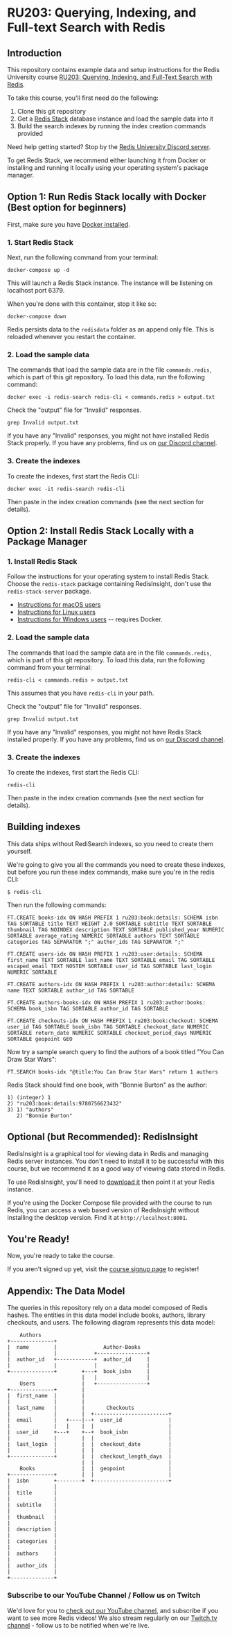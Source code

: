 # RU203: Querying, Indexing, and Full-text Search with Redis

## Introduction

This repository contains example data and setup instructions for the Redis University course [RU203: Querying, Indexing, and Full-Text Search with Redis](https://university.redis.com/courses/ru203/).

To take this course, you'll first need do the following:

1. Clone this git repository
1. Get a [Redis Stack](https://redis.io/docs/stack/about/) database instance and load the sample data into it
1. Build the search indexes by running the index creation commands provided

Need help getting started? Stop by the [Redis University Discord server](https://discord.gg/wYQJsk5c4A).

To get Redis Stack, we recommend either launching it from Docker or installing and running it locally using your operating system's package manager.

## Option 1: Run Redis Stack locally with Docker (Best option for beginners)

First, make sure you have [Docker installed](https://docs.docker.com/get-docker/).

### 1. Start Redis Stack

Next, run the following command from your terminal:

```
docker-compose up -d
```

This will launch a Redis Stack instance. The instance will be listening on localhost port 6379.

When you're done with this container, stop it like so:

```
docker-compose down
```

Redis persists data to the `redisdata` folder as an append only file.  This is reloaded whenever you restart the container.

### 2. Load the sample data

The commands that load the sample data are in the file `commands.redis`, which is part of this git repository. To load this data, run the following command:

```
docker exec -i redis-search redis-cli < commands.redis > output.txt
```

Check the "output" file for "Invalid" responses.

```
grep Invalid output.txt
```

If you have any "Invalid" responses, you might not have installed Redis Stack properly. If you have
any problems, find us on [our Discord channel](https://discord.gg/SwGxdhrmmB).

### 3. Create the indexes

To create the indexes, first start the Redis CLI:

```
docker exec -it redis-search redis-cli
```

Then paste in the index creation commands (see the next section for details).

## Option 2: Install Redis Stack Locally with a Package Manager

### 1. Install Redis Stack

Follow the instructions for your operating system to install Redis Stack.  Choose the `redis-stack` package containing RedisInsight, don't use the `redis-stack-server` package.

* [Instructions for macOS users](https://redis.io/docs/stack/get-started/install/mac-os/)
* [Instructions for Linux users](https://redis.io/docs/stack/get-started/install/linux/)
* [Instructions for Windows users](https://redis.io/docs/stack/get-started/install/windows/) -- requires Docker.

### 2. Load the sample data

The commands that load the sample data are in the file `commands.redis`, which is part of this git repository. To load this data, run the following command from your terminal:

```
redis-cli < commands.redis > output.txt
```

This assumes that you have `redis-cli` in your path.

Check the "output" file for "Invalid" responses.

```
grep Invalid output.txt
```

If you have any "Invalid" responses, you might not have Redis Stack installed properly. If you have
any problems, find us on [our Discord channel](https://discord.gg/SwGxdhrmmB).

### 3. Create the indexes

To create the indexes, first start the Redis CLI:

```
redis-cli
```

Then paste in the index creation commands (see the next section for details).

## Building indexes

This data ships without RediSearch indexes, so you need to create them yourself.

We're going to give you all the commands you need to create these indexes, but
before you run these index commands, make sure you're in the redis CLI:

    $ redis-cli

Then run the following commands:

    FT.CREATE books-idx ON HASH PREFIX 1 ru203:book:details: SCHEMA isbn TAG SORTABLE title TEXT WEIGHT 2.0 SORTABLE subtitle TEXT SORTABLE thumbnail TAG NOINDEX description TEXT SORTABLE published_year NUMERIC SORTABLE average_rating NUMERIC SORTABLE authors TEXT SORTABLE categories TAG SEPARATOR ";" author_ids TAG SEPARATOR ";"

    FT.CREATE users-idx ON HASH PREFIX 1 ru203:user:details: SCHEMA first_name TEXT SORTABLE last_name TEXT SORTABLE email TAG SORTABLE escaped_email TEXT NOSTEM SORTABLE user_id TAG SORTABLE last_login NUMERIC SORTABLE

    FT.CREATE authors-idx ON HASH PREFIX 1 ru203:author:details: SCHEMA name TEXT SORTABLE author_id TAG SORTABLE

    FT.CREATE authors-books-idx ON HASH PREFIX 1 ru203:author:books: SCHEMA book_isbn TAG SORTABLE author_id TAG SORTABLE

    FT.CREATE checkouts-idx ON HASH PREFIX 1 ru203:book:checkout: SCHEMA user_id TAG SORTABLE book_isbn TAG SORTABLE checkout_date NUMERIC SORTABLE return_date NUMERIC SORTABLE checkout_period_days NUMERIC SORTABLE geopoint GEO

Now try a sample search query to find the authors of a book titled "You Can Draw Star Wars":

    FT.SEARCH books-idx "@title:You Can Draw Star Wars" return 1 authors

Redis Stack should find one book, with "Bonnie Burton" as the author:

```
1) (integer) 1
2) "ru203:book:details:9780756623432"
3) 1) "authors"
   2) "Bonnie Burton"
```

## Optional (but Recommended): RedisInsight

RedisInsight is a graphical tool for viewing data in Redis and managing Redis server instances.  You don't need to install it to be successful with this course, but we recommend it as a good way of viewing data stored in Redis.

To use RedisInsight, you'll need to [download it](https://redis.io/docs/ui/insight/) then point it at your Redis instance.

If you're using the Docker Compose file provided with the course to run Redis, you can access a web based version of RedisInsight without installing the desktop version.  Find it at `http://localhost:8001`.

## You're Ready!

Now, you're ready to take the course.

If you aren't signed up yet, visit the [course signup page](https://university.redis.com/courses/ru203/) to register!

## Appendix: The Data Model

The queries in this repository rely on a data model composed of Redis
hashes. The entities in this data model include books, authors, library
checkouts, and users. The following diagram represents this data model:

```
    Authors
+--------------+
|  name        |               Author-Books
|              |            +----------------+
|  author_id   +------------+  author_id     |
|              |            |                |
+--------------+        +---+  book_isbn     |
                        |   |                |
    Users               |   +----------------+
+--------------+        |
|  first_name  |        |
|              |        |
|  last_name   |        |       Checkouts
|              |        |  +------------------------+
|  email       |   +----|--+  user_id               |
|              |   |    |  |                        |
|  user_id     +---+    +--+  book_isbn             |
|              |        |  |                        |
|  last_login  |        |  |  checkout_date         |
|              |        |  |                        |
+--------------+        |  |  checkout_length_days  |
                        |  |                        |
    Books               |  |  geopoint              |
+--------------+        |  |                        |
|  isbn        +--------+  +------------------------+
|              |
|  title       |
|              |
|  subtitle    |
|              |
|  thumbnail   |
|              |
|  description |
|              |
|  categories  |
|              |
|  authors     |
|              |
|  author_ids  |
|              |
+--------------+
```

### Subscribe to our YouTube Channel / Follow us on Twitch

We'd love for you to [check out our YouTube channel](https://youtube.com/redisinc), and subscribe if you want to see more Redis videos!  We also stream regularly on our [Twitch.tv channel](https://www.twitch.tv/redisinc) - follow us to be notified when we're live.
